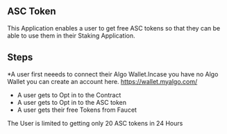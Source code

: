 
## ASC Token 
This Application enables a user to get free ASC tokens so that they can be able to use them in their Staking Application.
## Steps
*A user first neeeds to connect their Algo Wallet.Incase you have no Algo Wallet you can create an account here.
https://wallet.myalgo.com/
* A user gets to Opt in to the Contract
* A user gets to Opt in to the ASC token
* A user gets their free Tokens from Faucet

The  User is limited to getting only 20 ASC tokens in 24 Hours

